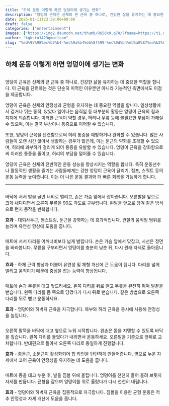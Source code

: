 ```yaml
---
title: "하체 운동 이렇게 하면 엉덩이에 생기는 변화"
description: "엉덩이 근육은 신체의 큰 근육 중 하나로, 건강한 삶을 유지하는 데 중요한 역할을 합니다. 이 근육을 단련하는 것은 단순히 미적인 이유뿐만 아니라 기능적인 측면에서도 이점을 제공합니다."
date: 2025-01-11T23:39:00+09:00
draft: false
categories: ["entertainment"]
images: ["https://img2.daumcdn.net/thumb/R658x0.q70/?fname=https://t1.daumcdn.net/news/202411/08/tenbody/20241108173002220fmdf.jpg", "https://t1.daumcdn.net/news/202411/08/tenbody/20241108173002686fpdb.gif", "https://t1.daumcdn.net/news/202411/08/tenbody/20241108173003053eejv.gif", "https://t1.daumcdn.net/news/202411/08/tenbody/20241108173003549mdws.gif", "https://t1.daumcdn.net/news/202411/08/tenbody/20241108173003852pmne.gif"]
author: "kgkstn1423gmailcom"
slug: "%ed%95%98%ec%b2%b4-%ec%9a%b4%eb%8f%99-%ec%9d%b4%eb%a0%87%ea%b2%8c-%ed%95%98%eb%a9%b4-%ec%97%89%eb%8d%a9%ec%9d%b4%ec%97%90-%ec%83%9d%ea%b8%b0%eb%8a%94-%eb%b3%80%ed%99%94"
---
```


<h2 >하체 운동 이렇게 하면 엉덩이에 생기는 변화</h2> <figure ><img src="https://img2.daumcdn.net/thumb/R658x0.q70/?fname=https://t1.daumcdn.net/news/202411/08/tenbody/20241108173002220fmdf.jpg" alt=""/></figure> <p>엉덩이 근육은 신체의 큰 근육 중 하나로, 건강한 삶을 유지하는 데 중요한 역할을 합니다. 이 근육을 단련하는 것은 단순히 미적인 이유뿐만 아니라 기능적인 측면에서도 이점을 제공합니다.</p> <p>엉덩이 근육은 신체의 안정성과 균형을 유지하는 데 중요한 역할을 합니다. 일상생활에서 걷거나 뛰는 동작, 앉았다 일어나는 움직임 등 대부분의 활동은 엉덩이 근육의 힘과 지지에 의존합니다. 이러한 근육이 약할 경우, 허리나 무릎 등에 불필요한 부담이 가해질 수 있으며, 이는 결국 부상이나 통증으로 이어질 수 있습니다.</p> <p>또한, 엉덩이 근육을 단련함으로써 허리 통증을 예방하거나 완화할 수 있습니다. 많은 사람들이 오랜 시간 앉아서 생활하는 경우가 많은데, 이는 둔근의 약화를 초래할 수 있으며, 허리에 과부하가 걸리게 되어 통증을 유발할 수 있습니다. 엉덩이 근육을 강화함으로써 이러한 통증을 줄이고, 허리의 부담을 덜어줄 수 있습니다.</p> <p>엉덩이 근육은 신체의 전반적인 운동 성능을 향상시키는 역할을 합니다. 특히 운동선수나 활동적인 생활을 즐기는 사람들에게는 강한 엉덩이 근육이 달리기, 점프, 스쿼트 등의 운동 능력을 높여줍니다. 이는 더 나은 운동 결과와 더 빠른 회복을 가능하게 합니다.</p> <hr /> <figure ><img src="https://t1.daumcdn.net/news/202411/08/tenbody/20241108173002686fpdb.gif" alt=""/></figure> <p>바닥에 서서 발을 골반 너비로 벌리고, 손은 가슴 앞에서 잡아줍니다. 오른발을 앞으로 크게 내디디면서 오른쪽 무릎을 90도 각도로 구부립니다. 왼발을 앞으로 당겨 같은 방식으로 런지 동작을 반복합니다.</p> <p><strong>효과</strong> - 대퇴사두근, 햄스트링, 둔근을 강화하는 데 효과적입니다. 관절의 움직임 범위를 늘리며 유연성 향상에 도움을 줍니다.</p> <figure ><img src="https://t1.daumcdn.net/news/202411/08/tenbody/20241108173003053eejv.gif" alt=""/></figure> <p>매트에 서서 다리를 어깨너비보다 넓게 벌립니다. 손은 가슴 앞에서 맞잡고, 시선은 정면을 바라봅니다. 무릎을 구부리면서 엉덩이를 충분히 낮춘 뒤, 다시 원래 자세로 돌아옵니다.</p> <p><strong>효과</strong> - 하체 근력 향상과 더불어 유연성 및 체형 개선에 큰 도움이 됩니다. 다리를 넓게 벌리고 움직이기 때문에 중심을 잡는 능력이 향상됩니다.</p> <figure ><img src="https://t1.daumcdn.net/news/202411/08/tenbody/20241108173003549mdws.gif" alt=""/></figure> <p>매트에 손과 무릎을 대고 엎드리세요. 왼쪽 다리를 뒤로 뻗고 무릎을 완전히 펴며 발끝을 뻗습니다. 왼쪽 다리를 몸 쪽으로 당겼다가 다시 뒤로 뻗습니다. 같은 방법으로 오른쪽 다리를 뒤로 뻗고 운동하세요.</p> <p><strong>효과</strong> - 엉덩이와 허벅지 근육을 자극합니다. 복부와 허리 근육을 동시에 사용해 안정성을 높입니다.</p> <figure ><img src="https://t1.daumcdn.net/news/202411/08/tenbody/20241108173003852pmne.gif" alt=""/></figure> <p>오른쪽 팔뚝을 바닥에 대고 옆으로 누워 시작합니다. 왼손은 몸을 지탱할 수 있도록 바닥을 짚습니다. 왼쪽 다리를 들었다가 내리면서 운동하세요. 오른발을 기준으로 앞뒤로 교차합니다. 반대편으로 돌아서 오른쪽 다리로 동일하게 진행합니다.</p> <p><strong>효과</strong> - 중둔근, 소둔근이 활성화되어 힙 라인을 탄탄하게 만들어줍니다. 옆으로 누운 자세에서 코어 근육이 안정성을 유지하는 데 도움을 줍니다.</p> <figure ><img src="https://t1.daumcdn.net/news/202411/08/tenbody/20241108173004148aftb.gif" alt=""/></figure> <p>매트에 등을 대고 누운 후, 발을 짐볼 위에 올립니다. 엉덩이를 천천히 들어 올려 브릿지 자세를 만듭니다. 균형을 잡으며 엉덩이를 위로 올렸다가 다시 천천히 내립니다.</p> <p><strong>효과</strong> - 엉덩이와 허벅지 근육을 집중적으로 자극합니다. 짐볼을 이용한 균형 운동은 척추 안정성과 자세 개선에 도움을 줍니다.</p>